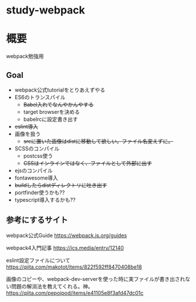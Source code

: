 # study-webpack
# 概要
webpack勉強用

## Goal
- webpack公式tutorialをとりあえずやる
- ES6のトランスパイル
    - ~~Babel入れてなんやかんやする~~
    - target browserを決める
    - babelrcに設定書き出す
- ~~eslint導入~~
- 画像を扱う
    - ~~srcに置いた画像はdistに移動して欲しい。ファイル名変えずに。~~
- SCSSのコンパイル
    - postcss使う
    - ~~CSSはインラインではなく、ファイルとして外部に出す~~
- ejsのコンパイル
- fontawesome導入
- ~~buildしたらdistディレクトリに吐き出す~~
- portfinder使うかも??
- typescript導入するかも??

## 参考にするサイト
webpack公式Guide
https://webpack.js.org/guides

webpack4入門記事
https://ics.media/entry/12140

eslint設定ファイルについて
https://qiita.com/makotot/items/822f592ff8470408be18

画像のコピーや、webpack-dev-serverを使った時に実ファイルが書き出されない問題の解消法を教えてくれる。神。
https://qiita.com/pepoipod/items/e41105e8f3afd47dc01c
